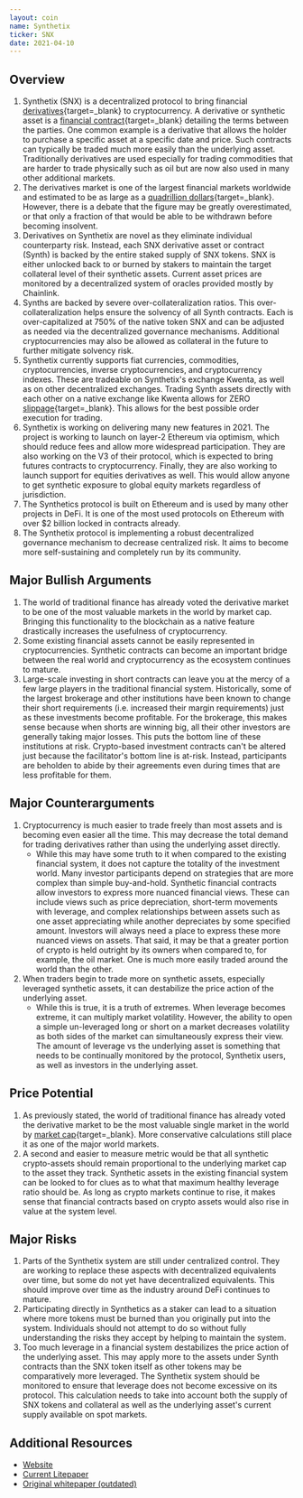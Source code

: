 ```yaml
---
layout: coin
name: Synthetix
ticker: SNX
date: 2021-04-10
---
```


## Overview

1. Synthetix (SNX) is a decentralized protocol to bring financial [derivatives](https://www.investopedia.com/articles/optioninvestor/10/derivatives-101.asp){target=\_blank} to cryptocurrency. A derivative or synthetic asset is a [financial contract](https://www.thebalance.com/what-are-derivatives-3305833){target=\_blank} detailing the terms between the parties. One common example is a derivative that allows the holder to purchase a specific asset at a specific date and price. Such contracts can typically be traded much more easily than the underlying asset. Traditionally derivatives are used especially for trading commodities that are harder to trade physically such as oil but are now also used in many other additional markets.
1. The derivatives market is one of the largest financial markets worldwide and estimated to be as large as a [quadrillion dollars](https://www.investopedia.com/ask/answers/052715/how-big-derivatives-market.asp){target=\_blank}. However, there is a debate that the figure may be greatly overestimated, or that only a fraction of that would be able to be withdrawn before becoming insolvent.
1. Derivatives on Synthetix are novel as they eliminate individual counterparty risk. Instead, each SNX derivative asset or contract (Synth) is backed by the entire staked supply of SNX tokens. SNX is either unlocked back to or burned by stakers to maintain the target collateral level of their synthetic assets. Current asset prices are monitored by a decentralized system of oracles provided mostly by Chainlink.
1. Synths are backed by severe over-collateralization ratios. This over-collateralization helps ensure the solvency of all Synth contracts. Each is over-capitalized at 750% of the native token SNX and can be adjusted as needed via the decentralized governance mechanisms. Additional cryptocurrencies may also be allowed as collateral in the future to further mitigate solvency risk.
1. Synthetix currently supports fiat currencies, commodities, cryptocurrencies, inverse cryptocurrencies, and cryptocurrency indexes. These are tradeable on Synthetix's exchange Kwenta, as well as on other decentralized exchanges. Trading Synth assets directly with each other on a native exchange like Kwenta allows for ZERO [slippage](https://www.investopedia.com/terms/s/slippage.asp){target=\_blank}. This allows for the best possible order execution for trading.
1. Synthetix is working on delivering many new features in 2021. The project is working to launch on layer-2 Ethereum via optimism, which should reduce fees and allow more widespread participation. They are also working on the V3 of their protocol, which is expected to bring futures contracts to cryptocurrency. Finally, they are also working to launch support for equities derivatives as well. This would allow anyone to get synthetic exposure to global equity markets regardless of jurisdiction.
1. The Synthetics protocol is built on Ethereum and is used by many other projects in DeFi. It is one of the most used protocols on Ethereum with over $2 billion locked in contracts already.
1. The Synthetix protocol is implementing a robust decentralized governance mechanism to decrease centralized risk. It aims to become more self-sustaining and completely run by its community.

## Major Bullish Arguments

1. The world of traditional finance has already voted the derivative market to be one of the most valuable markets in the world by market cap. Bringing this functionality to the blockchain as a native feature drastically increases the usefulness of cryptocurrency.
1. Some existing financial assets cannot be easily represented in cryptocurrencies. Synthetic contracts can become an important bridge between the real world and cryptocurrency as the ecosystem continues to mature.
1. Large-scale investing in short contracts can leave you at the mercy of a few large players in the traditional financial system. Historically, some of the largest brokerage and other institutions have been known to change their short requirements (i.e. increased their margin requirements) just as these investments become profitable. For the brokerage, this makes sense because when shorts are winning big, all their other investors are generally taking major losses. This puts the bottom line of these institutions at risk. Crypto-based investment contracts can't be altered just because the facilitator's bottom line is at-risk. Instead, participants are beholden to abide by their agreements even during times that are less profitable for them.

## Major Counterarguments

1. Cryptocurrency is much easier to trade freely than most assets and is becoming even easier all the time. This may decrease the total demand for trading derivatives rather than using the underlying asset directly.
   - While this may have some truth to it when compared to the existing financial system, it does not capture the totality of the investment world. Many investor participants depend on strategies that are more complex than simple buy-and-hold. Synthetic financial contracts allow investors to express more nuanced financial views. These can include views such as price depreciation, short-term movements with leverage, and complex relationships between assets such as one asset appreciating while another depreciates by some specified amount. Investors will always need a place to express these more nuanced views on assets. That said, it may be that a greater portion of crypto is held outright by its owners when compared to, for example, the oil market. One is much more easily traded around the world than the other.
1. When traders begin to trade more on synthetic assets, especially leveraged synthetic assets, it can destabilize the price action of the underlying asset.
   - While this is true, it is a truth of extremes. When leverage becomes extreme, it can multiply market volatility. However, the ability to open a simple un-leveraged long or short on a market decreases volatility as both sides of the market can simultaneously express their view. The amount of leverage vs the underlying asset is something that needs to be continually monitored by the protocol, Synthetix users, as well as investors in the underlying asset.

## Price Potential

1. As previously stated, the world of traditional finance has already voted the derivative market to be the most valuable single market in the world by [market cap](https://www.investopedia.com/ask/answers/052715/how-big-derivatives-market.asp){target=\_blank}. More conservative calculations still place it as one of the major world markets.
1. A second and easier to measure metric would be that all synthetic crypto-assets should remain proportional to the underlying market cap to the asset they track. Synthetic assets in the existing financial system can be looked to for clues as to what that maximum healthy leverage ratio should be. As long as crypto markets continue to rise, it makes sense that financial contracts based on crypto assets would also rise in value at the system level.

## Major Risks

1. Parts of the Synthetix system are still under centralized control. They are working to replace these aspects with decentralized equivalents over time, but some do not yet have decentralized equivalents. This should improve over time as the industry around DeFi continues to mature.
1. Participating directly in Synthetics as a staker can lead to a situation where more tokens must be burned than you originally put into the system. Individuals should not attempt to do so without fully understanding the risks they accept by helping to maintain the system.
1. Too much leverage in a financial system destabilizes the price action of the underlying asset. This may apply more to the assets under Synth contracts than the SNX token itself as other tokens may be comparatively more leveraged. The Synthetix system should be monitored to ensure that leverage does not become excessive on its protocol. This calculation needs to take into account both the supply of SNX tokens and collateral as well as the underlying asset's current supply available on spot markets.

## Additional Resources

- [Website](https://www.synthetix.io/)
- [Current Litepaper](https://docs.synthetix.io/litepaper/)
- [Original whitepaper (outdated)](https://synthetix.io/uploads/synthetix_whitepaper.pdf)
